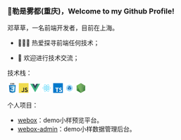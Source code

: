 ### 👋勒是雾都(重庆)，Welcome to my Github Profile!

邓草草，一名前端开发者，目前在上海。

- 👨🏻‍💻 热爱探寻前端任何技术；

- 💬 欢迎进行技术交流；

技术栈：

<code><img src="css.png" width="22" /></code>
<code><img src="javascript.png" width="22" /></code>
<code><img src="vue.png" width="22" /></code>
<code><img src="react.png" width="22" /></code>
<code><img src="typescript.png" width="22" /></code>
<code><img src="webpack.png" width="22" /></code>
<code><img src="nodejs.png" width="22" /></code>

个人项目：

- <a href="https://dengcaocao.github.io/mProjects/webox">webox</a>：demo小样预览平台。
- <a href="https://dengcaocao.github.io/projects/webox">webox-admin</a>：demo小样数据管理后台。

<!--
**Dengcaocao/Dengcaocao** is a ✨ _special_ ✨ repository because its `README.md` (this file) appears on your GitHub profile.

Here are some ideas to get you started:

- 🔭 I’m currently working on ...
- 🌱 I’m currently learning ...
- 👯 I’m looking to collaborate on ...
- 🤔 I’m looking for help with ...
- 💬 Ask me about ...
- 📫 How to reach me: ...
- 😄 Pronouns: ...
- ⚡ Fun fact: ...
-->
